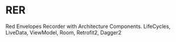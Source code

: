 # RER
Red Envelopes Recorder with Architecture Components.
LifeCycles, LiveData, ViewModel, Room, Retrofit2, Dagger2